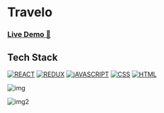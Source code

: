 # Travelo

### <a href= https://travelo-v4.web.app/  target="_blank">**Live Demo 🚀**</a>

## Tech Stack

[![REACT](https://img.shields.io/badge/React-20232A?style=for-the-badge&logo=react&logoColor=61DAFB)](https://reactjs.org/)
[![REDUX](https://img.shields.io/badge/Redux-593D88?style=for-the-badge&logo=redux&logoColor=white)](https://react-redux.js.org/)
[![jAVASCRIPT](https://img.shields.io/badge/JavaScript-323330?style=for-the-badge&logo=javascript&logoColor=F7DF1E)](https://developer.mozilla.org/en-US/docs/Web/JavaScript)
[![CSS](https://img.shields.io/badge/CSS3-1572B6?style=for-the-badge&logo=css3&logoColor=white)](https://www.w3schools.com/css/)
[![HTML](https://img.shields.io/badge/HTML5-E34F26?style=for-the-badge&logo=html5&logoColor=white)](https://www.w3schools.com/html/)


![img](https://user-images.githubusercontent.com/77429211/168120717-5504fa5f-eb58-4ede-aec0-14e0689c3281.png)

![img2](https://user-images.githubusercontent.com/77429211/168120813-570a20fd-2418-4b1a-922f-70ed6691556b.png)

